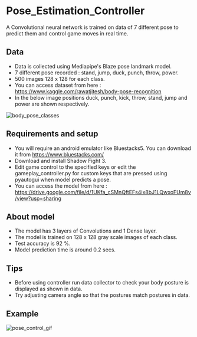 # Pose_Estimation_Controller

A Convolutional neural network is trained on data of 7 different pose to predict them and control game moves in real time.
## Data 
  - Data is collected using Mediapipe's Blaze pose landmark model.
  - 7 different pose recorded : stand, jump, duck, punch, throw, power.
  - 500 images 128 x 128 for each class.
  - You can access dataset from here : https://www.kaggle.com/rawatjitesh/body-pose-recognition
  - In the below image positions duck, punch, kick, throw, stand, jump and power are shown respectively.
 
![body_pose_classes](https://user-images.githubusercontent.com/73243338/158011170-5eece4ab-5b66-4ba2-bfa9-dc9b28024b94.png)
  
## Requirements and setup
- You will require an android emulator like Bluestacks5. You can download it from https://www.bluestacks.com/
- Download and install Shadow Fight 3.
- Edit game control to the specified keys or edit the gameplay_controller.py for custom keys that are pressed using pyautogui when model predicts a pose.
- You can access the model from here : https://drive.google.com/file/d/1UKfa_cSMnQftEFs4ix8bJ1LQwxoFUm8v/view?usp=sharing

## About model
- The model has 3 layers of Convolutions and 1 Dense layer. 
- The model is trained on 128 x 128 gray scale images of each class.
- Test accuracy is 92 %.
- Model prediction time is around 0.2 secs.

## Tips
- Before using controller run data collector to check your body posture is displayed as shown in data.
- Try adjusting camera angle so that the postures match postures in data.

## Example

![pose_control_gif](https://user-images.githubusercontent.com/73243338/158012262-5734cfee-9c9a-499f-bf08-465952e32d2e.gif)
